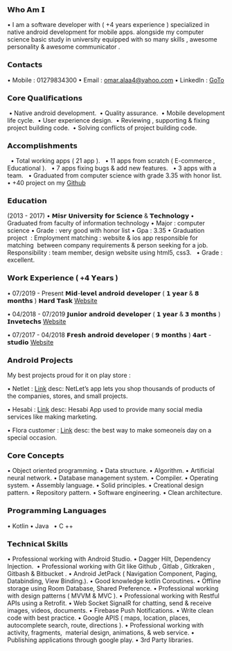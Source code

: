 ### 𝗪𝗵𝗼 𝗔𝗺 𝗜

• I am a software developer with ( +4 years experience ) specialized in native android development for mobile apps.
alongside my computer science basic study in university equipped with so many skills , awesome personality & awesome communicator . 

### 𝗖𝗼𝗻𝘁𝗮𝗰𝘁𝘀

• Mobile : 01279834300
• Email : omar.alaa4@yahoo.com
• LinkedIn : [GoTo](https://www.linkedin.com/in/omar-alaa-/)

### 𝗖𝗼𝗿𝗲 𝗤𝘂𝗮𝗹𝗶𝗳𝗶𝗰𝗮𝘁𝗶𝗼𝗻𝘀

 • Native android development.
 • Quality assurance.
 • Mobile development life cycle.
 • User experience design.
 • Reviewing , supporting & fixing project building code.
 • Solving conflicts of project building code.


### 𝗔𝗰𝗰𝗼𝗺𝗽𝗹𝗶𝘀𝗵𝗺𝗲𝗻𝘁𝘀

  • Total working apps ( 21 app ).
  • 11 apps from scratch ( E-commerce , Educational ).
  • 7 apps fixing bugs & add new features.
  • 3 apps with a team.
  • Graduated from computer science with grade 3.35 with honor list.
  • +40 project on my  [Github](https://github.com/omar20alaa)
  
### 𝗘𝗱𝘂𝗰𝗮𝘁𝗶𝗼𝗻

  (2013 - 2017)  • 𝗠𝗶𝘀𝗿 𝗨𝗻𝗶𝘃𝗲𝗿𝘀𝗶𝘁𝘆 𝗳𝗼𝗿 𝗦𝗰𝗶𝗲𝗻𝗰𝗲 & 𝗧𝗲𝗰𝗵𝗻𝗼𝗹𝗼𝗴𝘆
                    • Graduated from faculty of information technology
                    • Major : computer science
                    • Grade : very good with honor list
                    • Gpa : 3.35
                    • Graduation project  :
                    Employment matching : website & ios app responsible for matching  between company requirements & person seeking for a job.
                    Responsibility : team member, design website using html5, css3.
                    • Grade : excellent.



### 𝗪𝗼𝗿𝗸 𝗘𝘅𝗽𝗲𝗿𝗶𝗲𝗻𝗰𝗲 ( +𝟰 𝗬𝗲𝗮𝗿𝘀 )

 • 07/2019 - Present  𝗠𝗶𝗱-𝗹𝗲𝘃𝗲𝗹 𝗮𝗻𝗱𝗿𝗼𝗶𝗱 𝗱𝗲𝘃𝗲𝗹𝗼𝗽𝗲𝗿 ( 𝟭 𝘆𝗲𝗮𝗿 & 𝟴 𝗺𝗼𝗻𝘁𝗵𝘀 )
                      𝗛𝗮𝗿𝗱 𝗧𝗮𝘀𝗸
                      [Website](https://hardtask.com/)
          
 • 04/2018 - 07/2019  𝗝𝘂𝗻𝗶𝗼𝗿 𝗮𝗻𝗱𝗿𝗼𝗶𝗱 𝗱𝗲𝘃𝗲𝗹𝗼𝗽𝗲𝗿 ( 𝟭 𝘆𝗲𝗮𝗿 & 𝟯 𝗺𝗼𝗻𝘁𝗵𝘀 )
                      𝗜𝗻𝘃𝗲𝘁𝗲𝗰𝗵𝘀
                      [Website](https://invetechs.com/)          
          
 • 07/2017 - 04/2018  𝗙𝗿𝗲𝘀𝗵 𝗮𝗻𝗱𝗿𝗼𝗶𝗱 𝗱𝗲𝘃𝗲𝗹𝗼𝗽𝗲𝗿 ( 𝟵 𝗺𝗼𝗻𝘁𝗵𝘀 )
                      𝟰𝗮𝗿𝘁 - 𝘀𝘁𝘂𝗱𝗶𝗼
                      [Website](https://4art-studio.com/)        
                      
### 𝗔𝗻𝗱𝗿𝗼𝗶𝗱 𝗣𝗿𝗼𝗷𝗲𝗰𝘁𝘀

My best projects proud for it on play store :

• Netlet : [Link](https://play.google.com/store/apps/details?id=app.netlet)
           desc: NetLet’s app lets you shop thousands of products of the companies, stores, and small projects.


• Hesabi : [Link](https://play.google.com/store/apps/details?id=app.hesabi)
           desc: Hesabi App used to provide many social media services like making marketing.


• Flora customer : [Link](https://play.google.com/store/apps/details?id=app.flora&hl=en)
                   desc: the best way to make someoneís day on a special occasion.
  

### 𝗖𝗼𝗿𝗲 𝗖𝗼𝗻𝗰𝗲𝗽𝘁𝘀

• Object oriented programming.
• Data structure.
• Algorithm.
• Artificial neural network.
• Database management system.
• Compiler.
• Operating system.
• Assembly language.
• Solid principles.
• Creational design pattern.
• Repository pattern.
• Software engineering.
• Clean architecture.

### 𝗣𝗿𝗼𝗴𝗿𝗮𝗺𝗺𝗶𝗻𝗴 𝗟𝗮𝗻𝗴𝘂𝗮𝗴𝗲𝘀

• Kotlin
• Java  
• C ++

### 𝗧𝗲𝗰𝗵𝗻𝗶𝗰𝗮𝗹 𝗦𝗸𝗶𝗹𝗹𝘀

• Professional working with Android Studio.
• Dagger Hilt, Dependency Injection. 
• Professional working with Git like Github , Gitlab , Gitkraken , Gitbash & Bitbucket .
• Android JetPack ( Navigation Component, Paging, Databinding, View Binding.).
• Good knowledge kotlin Coroutines.
• Offline storage using Room Database, Shared Preference.
• Professional working with design patterns ( MVVM & MVC ).
• Professional working with Restful APIs using a Retrofit.
• Web Socket SignalR for chatting, send & receive images, videos, documents.
• Firebase Push Notifications.
• Write clean code with best practice.
• Google APIS ( maps, location, places, autocomplete search, route, directions ).
• Professional working with activity, fragments,  material design, animations, & web service.
• Publishing applications through google play.
• 3rd Party libraries.

